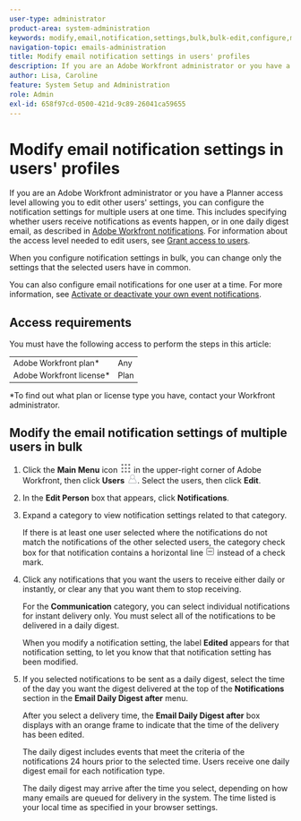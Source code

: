 ```yaml
---
user-type: administrator
product-area: system-administration
keywords: modify,email,notification,settings,bulk,bulk-edit,configure,multiple,users
navigation-topic: emails-administration
title: Modify email notification settings in users' profiles
description: If you are an Adobe Workfront administrator or you have a Planner access level allowing you to edit other users' settings, you can configure the notification settings for multiple users at one time. This includes specifying whether users receive notifications as events happen, or in one daily digest email, as described in Adobe Workfront notifications. For information about the access level needed to edit users, see Grant access to users.
author: Lisa, Caroline
feature: System Setup and Administration
role: Admin
exl-id: 658f97cd-0500-421d-9c89-26041ca59655
---
```

# Modify email notification settings in users' profiles

If you are an Adobe Workfront administrator or you have a Planner access level allowing you to edit other users' settings, you can configure the notification settings for multiple users at one time. This includes specifying whether users receive notifications as events happen, or in one daily digest email, as described in [Adobe Workfront notifications](../../../workfront-basics/using-notifications/wf-notifications.md). For information about the access level needed to edit users, see [Grant access to users](../../../administration-and-setup/add-users/configure-and-grant-access/grant-access-other-users.md).

When you configure notification settings in bulk, you can change only the settings that the selected users have in common.

You can also configure email notifications for one user at a time. For more information, see [Activate or deactivate your own event notifications](../../../workfront-basics/using-notifications/activate-or-deactivate-your-own-event-notifications.md).

## Access requirements

You must have the following access to perform the steps in this article:

<table style="table-layout:auto"> 
 <col> 
 <col> 
 <tbody> 
  <tr> 
   <td role="rowheader">Adobe Workfront plan*</td> 
   <td>Any</td> 
  </tr> 
  <tr> 
   <td role="rowheader">Adobe Workfront license*</td> 
   <td>Plan</td> 
  </tr> 
 </tbody> 
</table>

&#42;To find out what plan or license type you have, contact your Workfront administrator.

## Modify the email notification settings of multiple users in bulk

1. Click the **Main Menu** icon ![](assets/main-menu-icon.png) in the upper-right corner of Adobe Workfront, then click **Users** ![](assets/users-icon-in-main-menu.png). Select the users, then click **Edit**. 
1. In the **Edit Person** box that appears, click **Notifications**.

1. Expand a category to view notification settings related to that category.

   If there is at least one user selected where the notifications do not match the notifications of the other selected users, the category check box for that notification contains a horizontal line ![](assets/straight-line-instead-of-checkmark.jpg) instead of a check mark.

1. Click any notifications that you want the users to receive either daily or instantly, or clear any that you want them to stop receiving.

   For the **Communication** category, you can select individual notifications for instant delivery only. You must select all of the notifications to be delivered in a daily digest.

   When you modify a notification setting, the label **Edited** appears for that notification setting, to let you know that that notification setting has been modified.

1. If you selected notifications to be sent as a daily digest, select the time of the day you want the digest delivered at the top of the **Notifications** section in the **Email Daily Digest after** menu.

   After you select a delivery time, the **Email Daily Digest after** box displays with an orange frame to indicate that the time of the delivery has been edited.

   The daily digest includes events that meet the criteria of the notifications 24 hours prior to the selected time. Users receive one daily digest email for each notification type.

   The daily digest may arrive after the time you select, depending on how many emails are queued for delivery in the system. The time listed is your local time as specified in your browser settings.
